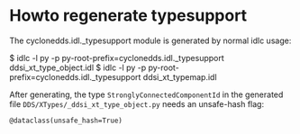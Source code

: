 # Howto regenerate typesupport

The cyclonedds.idl._typesupport module is generated by normal idlc usage:

$ idlc -l py -p py-root-prefix=cyclonedds.idl._typesupport ddsi_xt_type_object.idl
$ idlc -l py -p py-root-prefix=cyclonedds.idl._typesupport ddsi_xt_typemap.idl

After generating, the type `StronglyConnectedComponentId` in the generated
file `DDS/XTypes/_ddsi_xt_type_object.py` needs an unsafe-hash flag:

`@dataclass(unsafe_hash=True)`
